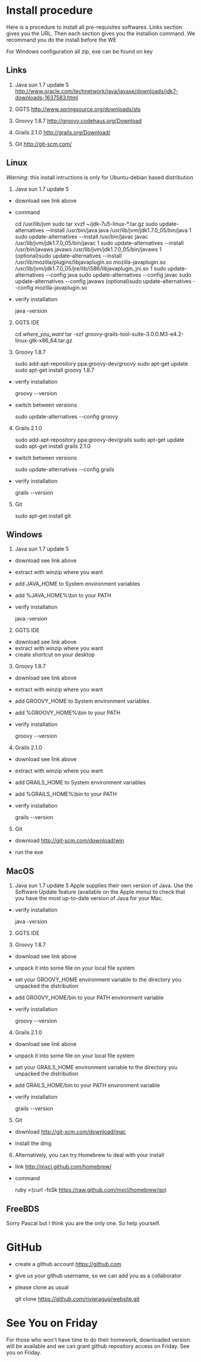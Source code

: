Install procedure
=================
Here is a procedure to install all pre-requisites softwares. Links section gives you the URL. Then each section gives you the installion command. We recommand you do the install before the WE

For Windows configuration all zip, exe can be found on key

Links
-----
1. Java sun 1.7 update 5
<http://www.oracle.com/technetwork/java/javase/downloads/jdk7-downloads-1637583.html>
	
2. GGTS
<http://www.springsource.org/downloads/sts>

3. Groovy 1.8.7
<http://groovy.codehaus.org/Download>

4. Grails 2.1.0
<http://grails.org/Download/>

5. Git 
<http://git-scm.com/>

Linux
-----

_Warning_: this install intructions is only for Ubuntu-debian based distribution

1. Java sun 1.7 update 5

* download see link above

* command

	cd /usr/lib/jvm
	sudo tar xvzf ~/jdk-7u5-linux-*.tar.gz
	sudo update-alternatives --install /usr/bin/java java /usr/lib/jvm/jdk1.7.0_05/bin/java 1
	sudo update-alternatives --install /usr/bin/javac javac /usr/lib/jvm/jdk1.7.0_05/bin/javac 1
	sudo update-alternatives --install /usr/bin/javaws javaws /usr/lib/jvm/jdk1.7.0_05/bin/javaws 1
	(optional)sudo update-alternatives --install /usr/lib/mozilla/plugins/libjavaplugin.so mozilla-javaplugin.so /usr/lib/jvm/jdk1.7.0_05/jre/lib/i586/libjavaplugin_jni.so 1
	sudo update-alternatives --config java
	sudo update-alternatives --config javac
	sudo update-alternatives --config javaws
	(optional)sudo update-alternatives --config mozilla-javaplugin.so

* verify installation

	java -version

2. GGTS IDE

	cd _where_you_want_
	tar -xzf groovy-grails-tool-suite-3.0.0.M3-e4.2-linux-gtk-x86_64.tar.gz

3. Groovy 1.8.7

	sudo add-apt-repository ppa:groovy-dev/groovy
	sudo apt-get update
	sudo apt-get install groovy 1.8.7

* verify installation

	groovy --version

* switch between versions

	sudo update-alternatives --config groovy

4. Grails 2.1.0

	sudo add-apt-repository ppa:groovy-dev/grails
	sudo apt-get update
	sudo apt-get install grails 2.1.0

* switch between versions

	sudo update-alternatives --config grails

* verify installation

	grails --version

5. Git

	sudo apt-get install git

Windows
-------

1. Java sun 1.7 update 5

* download see link above
* extract with winzip where you want
* add JAVA_HOME to System environment variables
* add %JAVA_HOME%\bin to your PATH
* verify installation

	java -version

2. GGTS IDE

* download see link above
* extract with winzip where you want
* create shortcut on your desktop

3. Groovy 1.8.7

* download see link above
* extract with winzip where you want
* add GROOVY_HOME to System environment variables
* add %GROOVY_HOME%\bin to your PATH
* verify installation

	groovy --version

4. Grails 2.1.0
* download see link above
* extract with winzip where you want
* add GRAILS_HOME to System environment variables
* add %GRAILS_HOME%\bin to your PATH
* verify installation

	grails --version

5. Git

* download
<http://git-scm.com/download/win>

* run the exe

MacOS
-----
1. Java sun 1.7 update 5
Apple supplies their own version of Java. Use the Software Update feature (available on the Apple menu) to check that you have the most up-to-date version of Java for your Mac. 
* verify installation

	java -version

2. GGTS IDE

3. Groovy 1.8.7
* download see link above
* unpack it into some file on your local file system
* set your GROOVY_HOME environment variable to the directory you unpacked the distribution
* add GROOVY_HOME/bin to your PATH environment variable
* verify installation

	groovy --version

4. Grails 2.1.0

* download see link above
* unpack it into some file on your local file system
* set your GRAILS_HOME environment variable to the directory you unpacked the distribution
* add GRAILS_HOME/bin to your PATH environment variable
* verify installation

	grails --version

5. Git

* download
<http://git-scm.com/download/mac>

* install the dmg

6. Alternatively, you can try Homebrew to deal with your install

* link
<http://mxcl.github.com/homebrew/>

* command

	ruby <(curl -fsSk https://raw.github.com/mxcl/homebrew/go)



FreeBDS
-------
Sorry Pascal but I think you are the only one. So help yourself.

GitHub
======

* create a github account
<https://github.com>


* give us your github username, so we can add you as a collaborator

* please clone as usual

	git clone https://github.com/rivieragug/website.git


See You on Friday
==================

For those who won't have time to do their homework, downloaded version will be available and we can grant github repository access on Friday.
See you on Friday.
